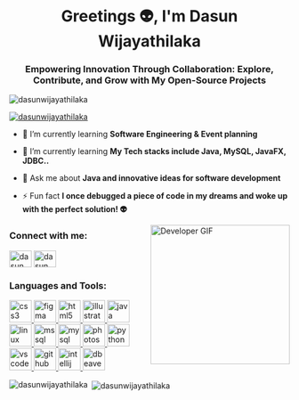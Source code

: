 <h1 align="center">Greetings 👽, I'm Dasun Wijayathilaka</h1>
<h3 align="center">Empowering Innovation Through Collaboration: Explore, Contribute, and Grow with My Open-Source Projects</h3>

<p align="left"> <img src="https://komarev.com/ghpvc/?username=dasunwijayathilaka&label=Profile%20views&color=0e75b6&style=flat" alt="dasunwijayathilaka" /> </p>

<p align="left"> <a href="https://github.com/ryo-ma/github-profile-trophy"><img src="https://github-profile-trophy.vercel.app/?username=dasunwijayathilaka" alt="dasunwijayathilaka" /></a> </p>

- 🔭 I’m currently learning **Software Engineering & Event planning**

- 🌱 I’m currently learning **My Tech stacks include Java, MySQL, JavaFX, JDBC..**

- 💬 Ask me about **Java and innovative ideas for software development**

- ⚡ Fun fact **I once debugged a piece of code in my dreams and woke up with the perfect solution! 👽**

<img align="right" src="https://media.giphy.com/media/ES9cAJlcxblRESzOH1/giphy.gif" alt="Developer GIF" width="250" />

<h3 align="left">Connect with me:</h3>
<p align="left">
<a href="https://linkedin.com/in/dasun de silva" target="blank"><img align="center" src="https://raw.githubusercontent.com/rahuldkjain/github-profile-readme-generator/master/src/images/icons/Social/linked-in-alt.svg" alt="dasun de silva" height="30" width="40" /></a>
<a href="https://fb.com/dasun wijayathilaka" target="blank"><img align="center" src="https://raw.githubusercontent.com/rahuldkjain/github-profile-readme-generator/master/src/images/icons/Social/facebook.svg" alt="dasun wijayathilaka" height="30" width="40" /></a>
</p>

<h3 align="left">Languages and Tools:</h3>
<p align="left"> 
    <a href="https://www.w3schools.com/css/" target="_blank" rel="noreferrer"> 
        <img src="https://assets9.lottiefiles.com/packages/lf20_sR4O5Q.json" alt="css3" width="40" height="40"/> 
    </a> 
    <a href="https://www.figma.com/" target="_blank" rel="noreferrer"> 
        <img src="https://assets9.lottiefiles.com/packages/lf20_1u8xfn5n.json" alt="figma" width="40" height="40"/> 
    </a> 
    <a href="https://www.w3.org/html/" target="_blank" rel="noreferrer"> 
        <img src="https://assets9.lottiefiles.com/packages/lf20_NyYIAm.json" alt="html5" width="40" height="40"/> 
    </a> 
    <a href="https://www.adobe.com/in/products/illustrator.html" target="_blank" rel="noreferrer"> 
        <img src="https://assets9.lottiefiles.com/packages/lf20_d4oJ7U.json" alt="illustrator" width="40" height="40"/> 
    </a> 
    <a href="https://www.java.com" target="_blank" rel="noreferrer"> 
        <img src="https://assets9.lottiefiles.com/packages/lf20_Ib2F7i.json" alt="java" width="40" height="40"/> 
    </a> 
    <a href="https://www.linux.org/" target="_blank" rel="noreferrer"> 
        <img src="https://assets9.lottiefiles.com/packages/lf20_tURzUp.json" alt="linux" width="40" height="40"/> 
    </a> 
    <a href="https://www.microsoft.com/en-us/sql-server" target="_blank" rel="noreferrer"> 
        <img src="https://assets9.lottiefiles.com/packages/lf20_VECvI2.json" alt="mssql" width="40" height="40"/> 
    </a> 
    <a href="https://www.mysql.com/" target="_blank" rel="noreferrer"> 
        <img src="https://assets9.lottiefiles.com/packages/lf20_8kRmkN.json" alt="mysql" width="40" height="40"/> 
    </a> 
    <a href="https://www.photoshop.com/en" target="_blank" rel="noreferrer"> 
        <img src="https://assets9.lottiefiles.com/packages/lf20_dG1WRL.json" alt="photoshop" width="40" height="40"/> 
    </a> 
    <a href="https://www.python.org" target="_blank" rel="noreferrer"> 
        <img src="https://assets9.lottiefiles.com/packages/lf20_tmgvxwjw.json" alt="python" width="40" height="40"/> 
    </a> 
    <a href="https://code.visualstudio.com/" target="_blank" rel="noreferrer"> 
        <img src="https://assets9.lottiefiles.com/packages/lf20_tURzUp.json" alt="vscode" width="40" height="40"/> 
    </a> 
    <a href="https://github.com/" target="_blank" rel="noreferrer"> 
        <img src="https://assets9.lottiefiles.com/packages/lf20_QlP50P.json" alt="github" width="40" height="40"/> 
    </a>
    <a href="https://www.jetbrains.com/idea/" target="_blank" rel="noreferrer"> 
        <img src="https://assets9.lottiefiles.com/packages/lf20_JZHXpE.json" alt="intellij" width="40" height="40"/> 
    </a>
    <a href="https://dbeaver.io/" target="_blank" rel="noreferrer"> 
        <img src="https://assets9.lottiefiles.com/packages/lf20_S9wAtY.json" alt="dbeaver" width="40" height="40"/> 
    </a>
</p>

<p><img align="left" src="https://github-readme-stats.vercel.app/api/top-langs?username=dasunwijayathilaka&show_icons=true&locale=en&layout=compact" alt="dasunwijayathilaka" /></p>

<p>&nbsp;<img align="center" src="https://github-readme-stats.vercel.app/api?username=dasunwijayathilaka&show_icons=true&locale=en" alt="dasunwijayathilaka" /></p>
